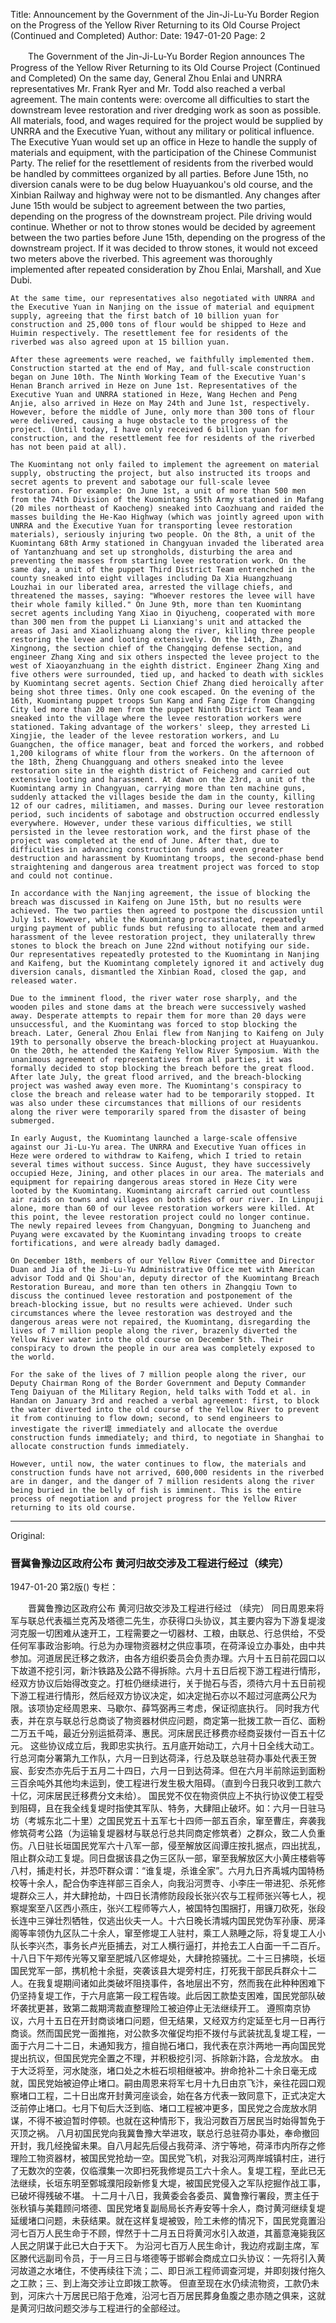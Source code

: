 Title: Announcement by the Government of the Jin-Ji-Lu-Yu Border Region on the Progress of the Yellow River Returning to its Old Course Project (Continued and Completed)
Author:
Date: 1947-01-20
Page: 2

　　The Government of the Jin-Ji-Lu-Yu Border Region announces
    The Progress of the Yellow River Returning to its Old Course Project
    (Continued and Completed)
    On the same day, General Zhou Enlai and UNRRA representatives Mr. Frank Ryer and Mr. Todd also reached a verbal agreement. The main contents were: overcome all difficulties to start the downstream levee restoration and river dredging work as soon as possible. All materials, food, and wages required for the project would be supplied by UNRRA and the Executive Yuan, without any military or political influence. The Executive Yuan would set up an office in Heze to handle the supply of materials and equipment, with the participation of the Chinese Communist Party. The relief for the resettlement of residents from the riverbed would be handled by committees organized by all parties. Before June 15th, no diversion canals were to be dug below Huayuankou's old course, and the Xinbian Railway and highway were not to be dismantled. Any changes after June 15th would be subject to agreement between the two parties, depending on the progress of the downstream project. Pile driving would continue. Whether or not to throw stones would be decided by agreement between the two parties before June 15th, depending on the progress of the downstream project. If it was decided to throw stones, it would not exceed two meters above the riverbed. This agreement was thoroughly implemented after repeated consideration by Zhou Enlai, Marshall, and Xue Dubi.

    At the same time, our representatives also negotiated with UNRRA and the Executive Yuan in Nanjing on the issue of material and equipment supply, agreeing that the first batch of 10 billion yuan for construction and 25,000 tons of flour would be shipped to Heze and Huimin respectively. The resettlement fee for residents of the riverbed was also agreed upon at 15 billion yuan.

    After these agreements were reached, we faithfully implemented them. Construction started at the end of May, and full-scale construction began on June 10th. The Ninth Working Team of the Executive Yuan's Henan Branch arrived in Heze on June 1st. Representatives of the Executive Yuan and UNRRA stationed in Heze, Wang Hechen and Peng Anjie, also arrived in Heze on May 24th and June 1st, respectively. However, before the middle of June, only more than 300 tons of flour were delivered, causing a huge obstacle to the progress of the project. (Until today, I have only received 6 billion yuan for construction, and the resettlement fee for residents of the riverbed has not been paid at all).

    The Kuomintang not only failed to implement the agreement on material supply, obstructing the project, but also instructed its troops and secret agents to prevent and sabotage our full-scale levee restoration. For example: On June 1st, a unit of more than 500 men from the 74th Division of the Kuomintang 55th Army stationed in Mafang (20 miles northeast of Kaocheng) sneaked into Caozhuang and raided the masses building the He-Kao Highway (which was jointly agreed upon with UNRRA and the Executive Yuan for transporting levee restoration materials), seriously injuring two people. On the 8th, a unit of the Kuomintang 68th Army stationed in Changyuan invaded the liberated area of Yantanzhuang and set up strongholds, disturbing the area and preventing the masses from starting levee restoration work. On the same day, a unit of the puppet Third District Team entrenched in the county sneaked into eight villages including Da Xia Huangzhuang Louzhai in our liberated area, arrested the village chiefs, and threatened the masses, saying: "Whoever restores the levee will have their whole family killed." On June 9th, more than ten Kuomintang secret agents including Yang Xiao in Qiyucheng, cooperated with more than 300 men from the puppet Li Lianxiang's unit and attacked the areas of Jasi and Xiaolizhuang along the river, killing three people restoring the levee and looting extensively. On the 14th, Zhang Xingnong, the section chief of the Changqing defense section, and engineer Zhang Xing and six others inspected the levee project to the west of Xiaoyanzhuang in the eighth district. Engineer Zhang Xing and five others were surrounded, tied up, and hacked to death with sickles by Kuomintang secret agents. Section Chief Zhang died heroically after being shot three times. Only one cook escaped. On the evening of the 16th, Kuomintang puppet troops Sun Kang and Fang Zige from Changqing City led more than 20 men from the puppet Ninth District Team and sneaked into the village where the levee restoration workers were stationed. Taking advantage of the workers' sleep, they arrested Li Xingjie, the leader of the levee restoration workers, and Lu Guangchen, the office manager, beat and forced the workers, and robbed 1,200 kilograms of white flour from the workers. On the afternoon of the 18th, Zheng Chuangguang and others sneaked into the levee restoration site in the eighth district of Feicheng and carried out extensive looting and harassment. At dawn on the 23rd, a unit of the Kuomintang army in Changyuan, carrying more than ten machine guns, suddenly attacked the villages beside the dam in the county, killing 12 of our cadres, militiamen, and masses. During our levee restoration period, such incidents of sabotage and obstruction occurred endlessly everywhere. However, under these various difficulties, we still persisted in the levee restoration work, and the first phase of the project was completed at the end of June. After that, due to difficulties in advancing construction funds and even greater destruction and harassment by Kuomintang troops, the second-phase bend straightening and dangerous area treatment project was forced to stop and could not continue.

    In accordance with the Nanjing agreement, the issue of blocking the breach was discussed in Kaifeng on June 15th, but no results were achieved. The two parties then agreed to postpone the discussion until July 1st. However, while the Kuomintang procrastinated, repeatedly urging payment of public funds but refusing to allocate them and armed harassment of the levee restoration project, they unilaterally threw stones to block the breach on June 22nd without notifying our side. Our representatives repeatedly protested to the Kuomintang in Nanjing and Kaifeng, but the Kuomintang completely ignored it and actively dug diversion canals, dismantled the Xinbian Road, closed the gap, and released water.

    Due to the imminent flood, the river water rose sharply, and the wooden piles and stone dams at the breach were successively washed away. Desperate attempts to repair them for more than 20 days were unsuccessful, and the Kuomintang was forced to stop blocking the breach. Later, General Zhou Enlai flew from Nanjing to Kaifeng on July 19th to personally observe the breach-blocking project at Huayuankou. On the 20th, he attended the Kaifeng Yellow River Symposium. With the unanimous agreement of representatives from all parties, it was formally decided to stop blocking the breach before the great flood. After late July, the great flood arrived, and the breach-blocking project was washed away even more. The Kuomintang's conspiracy to close the breach and release water had to be temporarily stopped. It was also under these circumstances that millions of our residents along the river were temporarily spared from the disaster of being submerged.

    In early August, the Kuomintang launched a large-scale offensive against our Ji-Lu-Yu area. The UNRRA and Executive Yuan offices in Heze were ordered to withdraw to Kaifeng, which I tried to retain several times without success. Since August, they have successively occupied Heze, Jining, and other places in our area. The materials and equipment for repairing dangerous areas stored in Heze City were looted by the Kuomintang. Kuomintang aircraft carried out countless air raids on towns and villages on both sides of our river. In Linpuji alone, more than 60 of our levee restoration workers were killed. At this point, the levee restoration project could no longer continue. The newly repaired levees from Changyuan, Dongming to Juancheng and Puyang were excavated by the Kuomintang invading troops to create fortifications, and were already badly damaged.

    On December 18th, members of our Yellow River Committee and Director Duan and Jia of the Ji-Lu-Yu Administrative Office met with American advisor Todd and Qi Shou'an, deputy director of the Kuomintang Breach Restoration Bureau, and more than ten others in Zhangqiu Town to discuss the continued levee restoration and postponement of the breach-blocking issue, but no results were achieved. Under such circumstances where the levee restoration was destroyed and the dangerous areas were not repaired, the Kuomintang, disregarding the lives of 7 million people along the river, brazenly diverted the Yellow River water into the old course on December 5th. Their conspiracy to drown the people in our area was completely exposed to the world.

    For the sake of the lives of 7 million people along the river, our Deputy Chairman Rong of the Border Government and Deputy Commander Teng Daiyuan of the Military Region, held talks with Todd et al. in Handan on January 3rd and reached a verbal agreement: first, to block the water diverted into the old course of the Yellow River to prevent it from continuing to flow down; second, to send engineers to investigate the river堤 immediately and allocate the overdue construction funds immediately; and third, to negotiate in Shanghai to allocate construction funds immediately.

    However, until now, the water continues to flow, the materials and construction funds have not arrived, 600,000 residents in the riverbed are in danger, and the danger of 7 million residents along the river being buried in the belly of fish is imminent. This is the entire process of negotiation and project progress for the Yellow River returning to its old course.



<hr /> 

Original: 


### 晋冀鲁豫边区政府公布  黄河归故交涉及工程进行经过（续完）

1947-01-20
第2版()
专栏：

　　晋冀鲁豫边区政府公布
    黄河归故交涉及工程进行经过
    （续完）
    同日周恩来将军与联总代表福兰克芮及塔德二先生，亦获得口头协议，其主要内容为下游复堤浚河克服一切困难从速开工，工程需要之一切器材、工粮，由联总、行总供给，不受任何军事政治影响。行总为办理物资器材之供应事项，在荷泽设立办事处，由中共参加。河道居民迁移之救济，由各方组织委员会负责办理。六月十五日前花园口以下故道不挖引河，新汴铁路及公路不得拆除。六月十五日后视下游工程进行情形，经双方协议后始得改变之。打桩仍继续进行，关于抛石与否，须待六月十五日前视下游工程进行情形，然后经双方协议决定，如决定抛石亦以不超过河底两公尺为限。该项协定经周恩来、马歇尔、薛笃弼再三考虑，保证彻底执行。
    同时我方代表，并在京与联总行总商谈了物资器材供应问题，商定第一批拨工款一百亿、面粉二万五千吨，最近分别运抵荷泽、惠民。河床居民迁移费亦经商妥拨付一百五十亿元。
    这些协议成立后，我即忠实执行。五月底开始动工，六月十日全线大动工。行总河南分署第九工作队，六月一日到达荷泽，行总及联总驻荷办事处代表王贺宸、彭安杰亦先后于五月二十四日，六月一日到达荷泽。但在六月半前除运到面粉三百余吨外其他均未运到，使工程进行发生极大阻碍。（直到今日我只收到工款六十亿，河床居民迁移费分文未给）。
    国民党不仅在物资供应上不执行协议使工程受到阻碍，且在我全线复堤时指使其军队、特务，大肆阻止破坏。如：六月一日驻马坊（考城东北二十里）之国民党五十五军七十四师一部五百余，窜至曹庄，奔袭我修筑荷考公路（为运输复堤器材与联总行总共同商定修筑者）之群众，致二人负重伤。八日驻长垣国民党军六十八军一部，侵至解放区阎谭庄按扎据点，四出扰乱，阻止群众动工复堤。同日盘据该县之伪三区队一部，窜至我解放区大小黄庄楼砦等八村，捕走村长，并恐吓群众谓：“谁复堤，杀谁全家”。六月九日齐禹城内国特杨校等十余人，配合伪李连祥部三百余人，向我沿河贾寺、小李庄一带进犯、杀死修堤群众三人，并大肆抢劫，十四日长清修防段段长张兴农与工程师张兴等七人，视察堤案至八区西小燕庄，张兴工程师等六人，被国特包围捆打，用镰刀砍死，张段长连中三弹壮烈牺牲，仅逃出伙夫一人。十六日晚长清城内国民党伪军孙康、房泽阁等率领伪九区队二十余人，窜至修堤工人驻村，乘工人熟睡之际，将复堤工人小队长李兴杰，事务长卢光臣捕去，对工人横行逼打，并抢去工人白面一千二百斤。十八日下午郑传光等又窜至肥城八区修堤处，大肆抢掠骚扰。二十三日拂晓，长垣国民党军一部，携机枪十余挺，突袭该县大堤旁村庄，打死我干部民兵群众十二人。在我复堤期间诸如此类破坏阻挠事件，各地层出不穷，然而我在此种种困难下仍坚持复堤工作，于六月底第一段工程告竣。此后因工款垫支困难，国民党部队破坏袭扰更甚，致第二裁期湾裁直整理险工被迫停止无法继续开工。
    遵照南京协议，六月十五日在开封商谈堵口问题，但无结果，又经双方约定延至七月一日再行商谈。然而国民党一面推拖，对公款多次催促均拒不拨付与武装扰乱复堤工程，一面于六月二十二日，未通知我方，擅自抛石堵口，我代表在京汴两地一再向国民党提出抗议，但国民党完全置之不理，并积极挖引河、拆除新汴路，合龙放水。
    由于大泛将至，河水陡涨，堵口处之木桩石坝相继被冲。拚命抢补二十余日毫无成就，国民党始被迫停止堵口。嗣由周恩来将军七月十九日由京飞汴，亲往花园口观察堵口工程，二十日出席开封黄河座谈会，始在各方代表一致同意下，正式决定大泛前停止堵口。七月下旬后大泛到临、堵口工程被冲更多，国民党之合庞放水阴谋，不得不被迫暂时停顿。也就在这种情形下，我沿河数百万居民当时始得暂免于灭顶之祸。
    八月初国民党向我冀鲁豫大举进攻，联总行总驻荷办事处，奉命撤回开封，我几经挽留未果。自八月起先后侵占我荷泽、济宁等地，荷泽市内所存之修理险工物资器材，被国民党抢劫一空。国民党飞机，对我沿河两岸城镇村庄，进行了无数次的空袭，仅临濮集一次即扫死我修堤员工六十余人。复堤工程，至此已无法继续，长垣东明至鄄城濮阳段新修复大堤，被国民党侵入之军队挖掘作战工事，已破坏得残破不堪。
    十二月十八日，我黄委会各委员、冀鲁豫行署段，贾主任于张秋镇与美籍顾问塔德、国民党堵复副局局长齐寿安等十余人，商讨黄河继续复堤延缓堵口问题，未获结果。就在这样复堤被毁，险工未修的情况下，国民党竟置沿河七百万人民生命于不顾，悍然于十二月五日将黄河水引入故道，其蓄意淹毙我区人民之阴谋于此已大白于天下。
    为沿河七百万人民生命计，我边府戎副主席，军区滕代远副司令员，于一月三日与塔德等于邯郸会商成立口头协议：一先将引入黄河故道之水堵住，不使再续往下流；二、即日派工程师调查河堤，并即刻拨付拖久之工款；三、到上海交涉让立即拨工款等。
    但直至现在水仍续流物资，工款仍未到，河床六十万居民已陷于危难，沿河七百万居民葬身鱼腹之患亦随之俱来，这就是黄河归故问题交涉与工程进行的全部经过。
